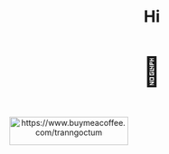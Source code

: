 <h1 align="center">
  Hi
</h1>
<p align="center" style="font-size: 50px;">🚕</p>
<p align="center"><a href="https://www.buymeacoffee.com/https://www.buymeacoffee.com/tranngoctum"> <img align="left" src="https://cdn.buymeacoffee.com/buttons/v2/default-yellow.png" height="50" width="210" alt="https://www.buymeacoffee.com/tranngoctum" /></a></p>

